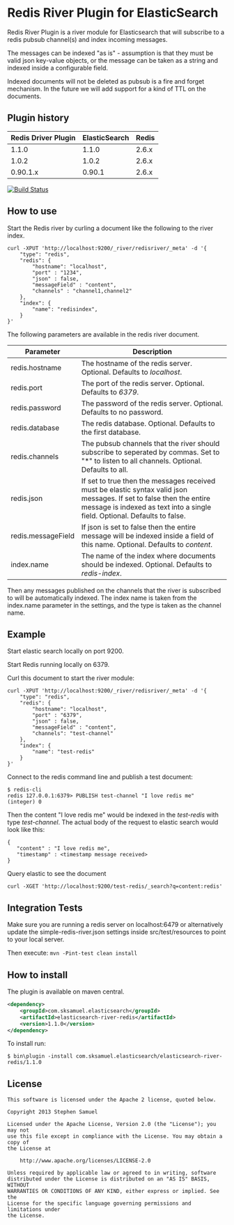 Redis River Plugin for ElasticSearch
=========================

Redis River Plugin is a river module for Elasticsearch that will subscribe to a redis
pubsub channel(s) and index incoming messages.

The messages can be indexed "as is" - assumption is that they must be valid json key-value objects, 
or the message can be taken as a string and indexed inside a configurable field.

Indexed documents will not be deleted as pubsub is a fire and forget mechanism. In the future we will
add support for a kind of TTL on the documents.

## Plugin history

| Redis Driver Plugin | ElasticSearch | Redis |
| ------ | --------- | --------- |
| 1.1.0 | 1.1.0 | 2.6.x |
| 1.0.2 | 1.0.2 | 2.6.x |
| 0.90.1.x | 0.90.1 | 2.6.x |

[![Build Status](https://travis-ci.org/sksamuel/elasticsearch-river-redis.png)](https://travis-ci.org/sksamuel/elasticsearch-river-redis)

## How to use

Start the Redis river by curling a document like the following to the river index.

```
curl -XPUT 'http://localhost:9200/_river/redisriver/_meta' -d '{
    "type": "redis",
    "redis": {
        "hostname": "localhost",
        "port" : "1234",
        "json" : false,
        "messageField" : "content",
		"channels" : "channel1,channel2"
    },
    "index": {
        "name": "redisindex",
    }
}'
```

The following parameters are available in the redis river document.

| Parameter | Description |
| ------ | --------- |
| redis.hostname | The hostname of the redis server. Optional. Defaults to _localhost_.
| redis.port | The port of the redis server. Optional. Defaults to _6379_.
| redis.password | The password of the redis server. Optional. Defaults to no password.
| redis.database | The redis database. Optional. Defaults to the first database.
| redis.channels | The pubsub channels that the river should subscribe to seperated by commas. Set to "*" to listen to all channels. Optional. Defaults to all.
| redis.json | If set to true then the messages received must be elastic syntax valid json messages. If set to false then the entire message is indexed as text into a single field. Optional. Defaults to false. |
| redis.messageField | If json is set to false then the entire message will be indexed inside a field of this name. Optional. Defaults to _content_.
| index.name | The name of the index where documents should be indexed. Optional. Defaults to _redis-index_.

Then any messages published on the channels that the river is subscribed to will be automatically indexed. The index name is taken from the index.name parameter in the settings, and the type is taken as the channel name.

## Example

Start elastic search locally on port 9200.

Start Redis running locally on 6379.

Curl this document to start the river module:

```
curl -XPUT 'http://localhost:9200/_river/redisriver/_meta' -d '{
    "type": "redis",
    "redis": {
        "hostname": "localhost",
        "port" : "6379",
        "json" : false,
        "messageField" : "content",
        "channels": "test-channel"
    },
    "index": {
        "name": "test-redis"
    }
}'
```

Connect to the redis command line and publish a test document:

```
$ redis-cli
redis 127.0.0.1:6379> PUBLISH test-channel "I love redis me"
(integer) 0
```
Then the content "I love redis me" would be indexed in the _test-redis_ with type _test-channel_.
The actual body of the request to elastic search would look like this:

```
{
   "content" : "I love redis me",
   "timestamp" : <timestamp message received>
}
```

Query elastic to see the document

```
curl -XGET 'http://localhost:9200/test-redis/_search?q=content:redis'
```


## Integration Tests

Make sure you are running a redis server on localhost:6479 or alternatively update the simple-redis-river.json settings inside src/test/resources
to point to your local server.

Then execute:
```mvn -Pint-test clean install```



## How to install

The plugin is available on maven central.

```xml
<dependency>
    <groupId>com.sksamuel.elasticsearch</groupId>
    <artifactId>elasticsearch-river-redis</artifactId>
    <version>1.1.0</version>
</dependency>
```

To install run:
```
$ bin\plugin -install com.sksamuel.elasticsearch/elasticsearch-river-redis/1.1.0
```

## License
```
This software is licensed under the Apache 2 license, quoted below.

Copyright 2013 Stephen Samuel

Licensed under the Apache License, Version 2.0 (the "License"); you may not
use this file except in compliance with the License. You may obtain a copy of
the License at

    http://www.apache.org/licenses/LICENSE-2.0

Unless required by applicable law or agreed to in writing, software
distributed under the License is distributed on an "AS IS" BASIS, WITHOUT
WARRANTIES OR CONDITIONS OF ANY KIND, either express or implied. See the
License for the specific language governing permissions and limitations under
the License.
```
